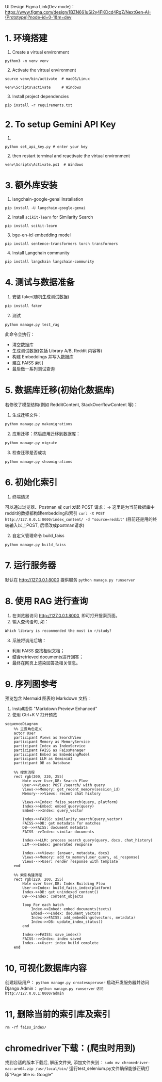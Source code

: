 UI Design Figma Link(Dev mode)：https://www.figma.com/design/1BZN661uSi2y4FKDcd4RgZ/NextGen-AI-(Prototype)?node-id=0-1&m=dev

# 1. 环境搭建
1. Create a virtual environment

```python3 -m venv venv```

2. Activate the virtual environment

```source venv/bin/activate  # macOS/Linux```

```venv\Scripts\activate     # Windows```

3. Install project dependencies

```pip install -r requirements.txt```

# 2. To setup Gemini API Key
1.
```python set_api_key.py # enter your key``` 

2. then restart terminal and reactivate the virtual environment

```venv\Scripts\Activate.ps1  # Windows```

# 3. 额外库安装
1. langchain-google-genai Installation

```pip install -U langchain-google-genai```

2. Install `scikit-learn` for Similarity Search

```pip install scikit-learn```

3. bge-en-icl embedding model

```pip install sentence-transformers torch transformers```

4. Install Langchain community

```pip install langchain langchain-community```

# 4. 测试与数据准备
1. 安装 faker(随机生成测试数据)

```pip install faker```

2. 测试

```python manage.py test_rag```

此命令会执行：
- 清空数据库
- 生成测试数据(包括 Library A/B, Reddit 内容等)
- 构建 Embeddings 并写入数据库
- 建立 FAISS 索引
- 最后做一系列测试查询

# 5. 数据库迁移(初始化数据库)
若修改了模型结构(例如 RedditContent, StackOverflowContent 等)：
1. 生成迁移文件：

```python manage.py makemigrations```

2. 应用迁移：然后应用迁移到数据库：

```python manage.py migrate```

3. 检查迁移是否成功

```python manage.py showmigrations```

# 6. 初始化索引
1. 终端请求

可以通过浏览器、Postman 或 curl 发起 POST 请求：-> 这里是为当前数据库中reddit的数据都构建embedding和索引
`curl -X POST http://127.0.0.1:8000/index_content/ -d "source=reddit"` (目前还是用的终端输入以上POST, 后续改成postman请求)

2. 自定义管理命令 build_faiss

```python manage.py build_faiss```

# 7. 运行服务器
默认在 http://127.0.0.1:8000 提供服务
```python manage.py runserver```

# 8. 使用 RAG 进行查询
1. 在浏览器访问 http://127.0.0.1:8000, 即可打开搜索页面。
2. 输入查询语句, 如：

```Which library is recommended the most in r/study?```

3. 系统将调用后端：
- 利用 FAISS 查找相似文档；
- 结合retrieved documents进行回答；
- 最终在网页上渲染回答及相关信息。

# 9. 序列图参考
预览包含 Mermaid 图表的 Markdown 文档：
1. Install插件 "Markdown Preview Enhanced"
2. 使用 Ctrl+K V 打开预览
```mermaid
sequenceDiagram
    %% 主要角色定义
    actor User
    participant Views as SearchView
    participant Memory as MemoryService
    participant Index as IndexService
    participant FAISS as FaissManager
    participant Embed as EmbeddingModel
    participant LLM as GeminiAI
    participant DB as Database

    %% 搜索流程
    rect rgb(200, 220, 255)
        Note over User,DB: Search Flow
        User->>Views: POST /search/ with query
        Views->>Memory: get_recent_memory(session_id)
        Memory-->>Views: recent chat history
        
        Views->>Index: faiss_search(query, platform)
        Index->>Embed: embed_query(query)
        Embed-->>Index: query_vector
        
        Index->>FAISS: similarity_search(query_vector)
        FAISS->>DB: get metadata for matches
        DB-->>FAISS: document metadata
        FAISS-->>Index: similar documents
        
        Index->>LLM: process_search_query(query, docs, chat_history)
        LLM-->>Index: generated response
        
        Index-->>Views: {answer, metadata, docs}
        Views->>Memory: add_to_memory(user_query, ai_response)
        Views-->>User: render response with template
    end

    %% 索引构建流程
    rect rgb(220, 200, 255)
        Note over User,DB: Index Building Flow
        User->>Index: build_faiss_index(platform)
        Index->>DB: get_unindexed_content()
        DB-->>Index: content_objects
        
        loop For each batch
            Index->>Embed: embed_documents(texts)
            Embed-->>Index: document_vectors
            Index->>FAISS: add_embeddings(vectors, metadata)
            Index->>DB: update_index_status()
        end
        
        Index->>FAISS: save_index()
        FAISS-->>Index: index saved
        Index-->>User: index build complete
    end
```
# 10, 可视化数据库内容
创建超级用户：
```python manage.py createsuperuser```
启动开发服务器并访问 Django Admin：
```python manage.py runserver```
```访问http://127.0.0.1:8000/admin```

# 11, 删除当前的索引库及索引 
```rm -rf faiss_index/ ```

# chromedriver下载：(爬虫时用到)
找到合适的版本下载后, 解压文件夹, 添加文件夹到：
```sudo mv chromedriver-mac-arm64.zip /usr/local/bin/```
运行test_selenium.py文件确保能够正确打印“Page title is: Google”
